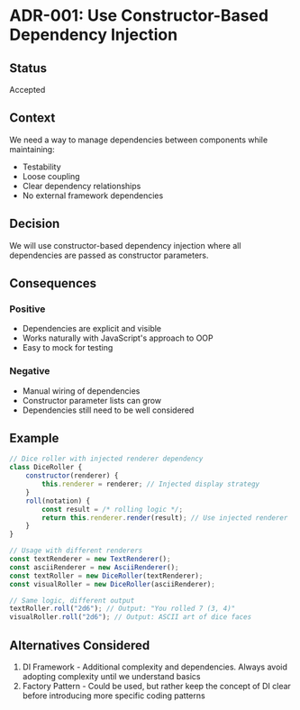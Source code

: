 # ADR-001: Use Constructor-Based Dependency Injection

## Status

Accepted

## Context

We need a way to manage dependencies between components while maintaining:
- Testability
- Loose coupling
- Clear dependency relationships
- No external framework dependencies

## Decision

We will use constructor-based dependency injection where all dependencies are passed
as constructor parameters.

## Consequences

### Positive

- Dependencies are explicit and visible
- Works naturally with JavaScript's approach to OOP
- Easy to mock for testing

### Negative

- Manual wiring of dependencies
- Constructor parameter lists can grow
- Dependencies still need to be well considered

## Example

```javascript
// Dice roller with injected renderer dependency
class DiceRoller {
    constructor(renderer) {
        this.renderer = renderer; // Injected display strategy
    }
    roll(notation) {
        const result = /* rolling logic */;
        return this.renderer.render(result); // Use injected renderer
    }
}

// Usage with different renderers
const textRenderer = new TextRenderer();
const asciiRenderer = new AsciiRenderer();
const textRoller = new DiceRoller(textRenderer);
const visualRoller = new DiceRoller(asciiRenderer);

// Same logic, different output
textRoller.roll("2d6"); // Output: "You rolled 7 (3, 4)"
visualRoller.roll("2d6"); // Output: ASCII art of dice faces
```

## Alternatives Considered

1. DI Framework - Additional complexity and dependencies. Always avoid adopting
complexity until we understand basics
2. Factory Pattern - Could be used, but rather keep the concept of DI clear before
introducing more specific coding patterns
